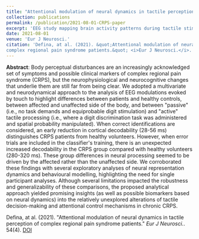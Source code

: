 ```yaml
---
title: "Attentional modulation of neural dynamics in tactile perception of complex regional pain syndrome patients"
collection: publications
permalink: /publication/2021-08-01-CRPS-paper
excerpt: 'EEG study mapping brain activity patterns during tactile stimulation in patients affected by Complex regional pain syndrome (CRPS)'
date: 2021-08-01
venue: 'Eur J Neurosci.'
citation: 'Defina, at al. (2021). &quot;Attentional modulation of neural dynamics in tactile perception of 
complex regional pain syndrome patients.&quot; <i>Eur J Neurosci.</i>. 54(4).'
---
```

**Abstract**:
Body perceptual disturbances are an increasingly acknowledged set of symptoms and possible clinical markers of complex 
regional pain syndrome (CRPS), but the neurophysiological and neurocognitive changes that underlie them are still far 
from being clear. We adopted a multivariate and neurodynamical approach to the analysis of EEG modulations evoked by 
touch to highlight differences between patients and healthy controls, between affected and unaffected side of the body, 
and between "passive" (i.e., no task demands and equiprobable digit stimulation) and "active" tactile processing (i.e., 
where a digit discrimination task was administered and spatial probability manipulated). When correct identifications 
are considered, an early reduction in cortical decodability (28-56 ms) distinguishes CRPS patients from healthy 
volunteers. However, when error trials are included in the classifier's training, there is an unexpected increased 
decodability in the CRPS group compared with healthy volunteers (280-320 ms). These group differences in neural 
processing seemed to be driven by the affected rather than the unaffected side. We corroborated these findings with 
several exploratory analyses of neural representation dynamics and behavioural modelling, highlighting the need for 
single participant analyses. Although several limitations impacted the robustness and generalizability of these comparisons, 
the proposed analytical approach yielded promising insights (as well as possible biomarkers based on neural dynamics) 
into the relatively unexplored alterations of tactile decision-making and attentional control mechanisms in chronic CRPS.

Defina, at al. (2021). "Attentional modulation of neural dynamics in tactile perception of
complex regional pain syndrome patients." <i>Eur J Neurosci.</i>. 54(4). [DOI](https://onlinelibrary.wiley.com/doi/10.1111/ejn.15387)